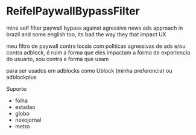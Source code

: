 # ReifelPaywallBypassFilter
mine self filter paywall bypass against agressive news ads approach in brazil and some english too, its bad the way they that impact UX

meu filtro de paywall contra locais com politicas agressivas de ads e/ou contra adblock, 
é ruim a forma que eles impactam a forma de experiencia do usuario, sou contra a forma que usam


para ser usados em adblocks como Ublock (minha preferencia) ou adblockplus

Suporte:
  - folha
  - estadao
  - globo
  - nexojornal
  - metro
